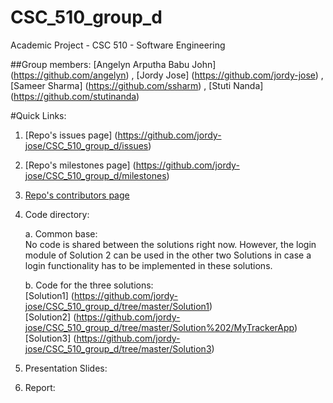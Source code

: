 # CSC_510_group_d
Academic Project - CSC 510 - Software Engineering

##Group members:
[Angelyn Arputha Babu John] (https://github.com/angelyn) ,
[Jordy Jose] (https://github.com/jordy-jose) ,
[Sameer Sharma] (https://github.com/ssharm) ,
[Stuti Nanda] (https://github.com/stutinanda)

#Quick Links:
1. [Repo's issues page] (https://github.com/jordy-jose/CSC_510_group_d/issues) <br />

2. [Repo's milestones page] (https://github.com/jordy-jose/CSC_510_group_d/milestones) <br />

3. [Repo's contributors page](https://github.com/jordy-jose/CSC_510_group_d/graphs/contributors) <br />

4. Code directory: <br />

    a. Common base: <br />
    No code is shared between the solutions right now. However, the login module of Solution 2 can be used
    in the other two Solutions in case a login functionality has to be implemented in these solutions.

    b. Code for the three solutions: <br />
    [Solution1] (https://github.com/jordy-jose/CSC_510_group_d/tree/master/Solution1) <br />
    [Solution2] (https://github.com/jordy-jose/CSC_510_group_d/tree/master/Solution%202/MyTrackerApp) <br />
    [Solution3] (https://github.com/jordy-jose/CSC_510_group_d/tree/master/Solution3) <br />

5. Presentation Slides:

6. Report:
